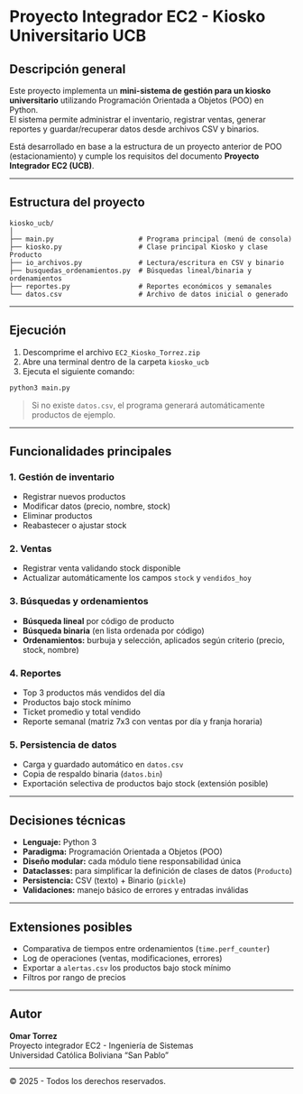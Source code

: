 # Proyecto Integrador EC2 - Kiosko Universitario UCB

##  Descripción general
Este proyecto implementa un **mini-sistema de gestión para un kiosko universitario** utilizando Programación Orientada a Objetos (POO) en Python.  
El sistema permite administrar el inventario, registrar ventas, generar reportes y guardar/recuperar datos desde archivos CSV y binarios.

Está desarrollado en base a la estructura de un proyecto anterior de POO (estacionamiento) y cumple los requisitos del documento **Proyecto Integrador EC2 (UCB)**.

---

##  Estructura del proyecto

```
kiosko_ucb/
│
├── main.py                     # Programa principal (menú de consola)
├── kiosko.py                   # Clase principal Kiosko y clase Producto
├── io_archivos.py              # Lectura/escritura en CSV y binario
├── busquedas_ordenamientos.py  # Búsquedas lineal/binaria y ordenamientos
├── reportes.py                 # Reportes económicos y semanales
└── datos.csv                   # Archivo de datos inicial o generado
```

---

##  Ejecución

1. Descomprime el archivo `EC2_Kiosko_Torrez.zip`  
2. Abre una terminal dentro de la carpeta `kiosko_ucb`
3. Ejecuta el siguiente comando:

```bash
python3 main.py
```

>  Si no existe `datos.csv`, el programa generará automáticamente productos de ejemplo.

---

##  Funcionalidades principales

### 1. Gestión de inventario
- Registrar nuevos productos  
- Modificar datos (precio, nombre, stock)  
- Eliminar productos  
- Reabastecer o ajustar stock

### 2. Ventas
- Registrar venta validando stock disponible  
- Actualizar automáticamente los campos `stock` y `vendidos_hoy`

### 3. Búsquedas y ordenamientos
- **Búsqueda lineal** por código de producto  
- **Búsqueda binaria** (en lista ordenada por código)  
- **Ordenamientos:** burbuja y selección, aplicados según criterio (precio, stock, nombre)

### 4. Reportes
- Top 3 productos más vendidos del día  
- Productos bajo stock mínimo  
- Ticket promedio y total vendido  
- Reporte semanal (matriz 7x3 con ventas por día y franja horaria)

### 5. Persistencia de datos
- Carga y guardado automático en `datos.csv`
- Copia de respaldo binaria (`datos.bin`)
- Exportación selectiva de productos bajo stock (extensión posible)

---

##  Decisiones técnicas

- **Lenguaje:** Python 3  
- **Paradigma:** Programación Orientada a Objetos (POO)  
- **Diseño modular:** cada módulo tiene responsabilidad única  
- **Dataclasses:** para simplificar la definición de clases de datos (`Producto`)  
- **Persistencia:** CSV (texto) + Binario (`pickle`)  
- **Validaciones:** manejo básico de errores y entradas inválidas  

---

##  Extensiones posibles
- Comparativa de tiempos entre ordenamientos (`time.perf_counter`)  
- Log de operaciones (ventas, modificaciones, errores)  
- Exportar a `alertas.csv` los productos bajo stock mínimo  
- Filtros por rango de precios

---

##  Autor
**Omar Torrez**  
Proyecto integrador EC2 - Ingeniería de Sistemas  
Universidad Católica Boliviana “San Pablo”

---

© 2025 - Todos los derechos reservados.
